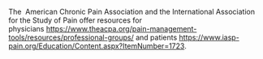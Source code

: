 The  American Chronic Pain Association and the International Association for the Study of Pain offer resources for physicians https://www.theacpa.org/pain-management-tools/resources/professional-groups/ and patients https://www.iasp-pain.org/Education/Content.aspx?ItemNumber=1723.
